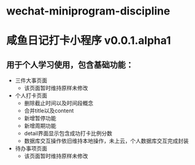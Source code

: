 # wechat-miniprogram-discipline
# 咸鱼日记打卡小程序 v0.0.1.alpha1
## 用于个人学习使用，包含基础功能：
- 三件大事页面
  - 该页面暂时维持原样未修改
- 个人打卡页面
  - 删除截止时间以及时间段概念
  - 合并title以及content
  - 新增暂停功能
  - 新增周期功能
  - detail界面显示包含成功打卡比例分数
  - 数据库交互操作依旧维持本地操作，未上云，个人数据库交互完成封装
- 待办事项页面
  - 该页面暂时维持原样未修改